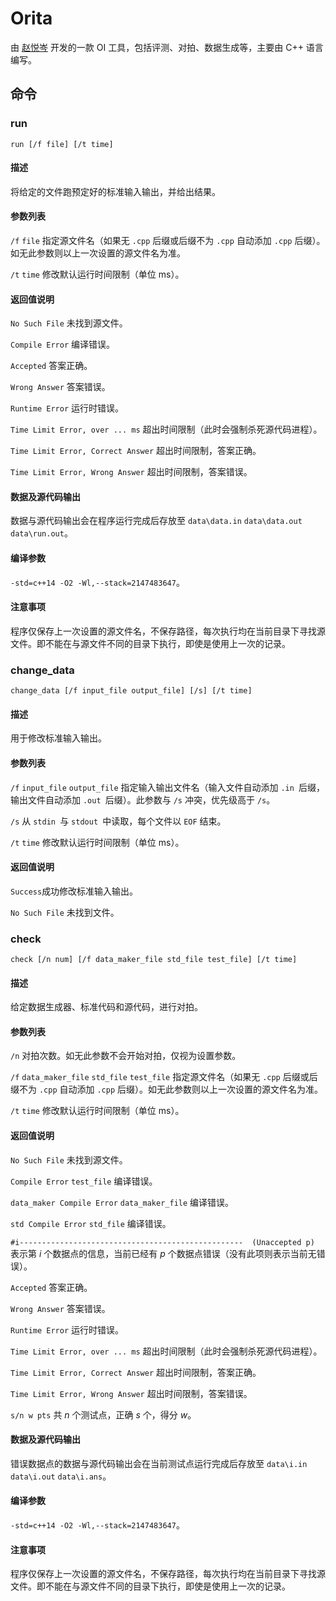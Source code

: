 # Orita

由 [赵悦岑](https://github.com/2745518585/) 开发的一款 OI 工具，包括评测、对拍、数据生成等，主要由 C++ 语言编写。

## 命令

### run

`run [/f file] [/t time]`

#### 描述

将给定的文件跑预定好的标准输入输出，并给出结果。

#### 参数列表

`/f`    `file`    指定源文件名（如果无 `.cpp` 后缀或后缀不为 `.cpp` 自动添加 `.cpp` 后缀）。如无此参数则以上一次设置的源文件名为准。

`/t`    `time`    修改默认运行时间限制（单位 ms）。

#### 返回值说明

`No Such File`    未找到源文件。

`Compile Error`    编译错误。

`Accepted`    答案正确。

`Wrong Answer`    答案错误。

`Runtime Error`    运行时错误。

`Time Limit Error, over ... ms`    超出时间限制（此时会强制杀死源代码进程）。

`Time Limit Error, Correct Answer`    超出时间限制，答案正确。

`Time Limit Error, Wrong Answer`    超出时间限制，答案错误。

#### 数据及源代码输出

数据与源代码输出会在程序运行完成后存放至 `data\data.in` `data\data.out` `data\run.out`。

#### 编译参数

`-std=c++14 -O2 -Wl,--stack=2147483647`。

#### 注意事项

程序仅保存上一次设置的源文件名，不保存路径，每次执行均在当前目录下寻找源文件。即不能在与源文件不同的目录下执行，即使是使用上一次的记录。

### change_data

`change_data [/f input_file output_file] [/s] [/t time]`

#### 描述

用于修改标准输入输出。

#### 参数列表

`/f`     `input_file`    `output_file`   指定输入输出文件名（输入文件自动添加 `.in `后缀，输出文件自动添加 `.out `后缀）。此参数与 `/s` 冲突，优先级高于 `/s`。

`/s`    从 `stdin `与 `stdout `中读取，每个文件以 `EOF` 结束。

`/t`    `time`    修改默认运行时间限制（单位 ms）。

#### 返回值说明

`Success`成功修改标准输入输出。

`No Such File`    未找到文件。

### check

`check [/n num] [/f data_maker_file std_file test_file] [/t time]`

#### 描述

给定数据生成器、标准代码和源代码，进行对拍。

#### 参数列表

`/n`    对拍次数。如无此参数不会开始对拍，仅视为设置参数。

`/f`    `data_maker_file`    `std_file`    `test_file`    指定源文件名（如果无 `.cpp` 后缀或后缀不为 `.cpp` 自动添加 `.cpp` 后缀）。如无此参数则以上一次设置的源文件名为准。

`/t`    `time`    修改默认运行时间限制（单位 ms）。

#### 返回值说明

`No Such File`    未找到源文件。

`Compile Error`    `test_file` 编译错误。

`data_maker Compile Error`    `data_maker_file` 编译错误。

`std Compile Error`    `std_file` 编译错误。

`#i--------------------------------------------------  (Unaccepted p)`    表示第 $i$ 个数据点的信息，当前已经有 $p$ 个数据点错误（没有此项则表示当前无错误）。

`Accepted`    答案正确。

`Wrong Answer`    答案错误。

`Runtime Error`    运行时错误。

`Time Limit Error, over ... ms`    超出时间限制（此时会强制杀死源代码进程）。

`Time Limit Error, Correct Answer`    超出时间限制，答案正确。

`Time Limit Error, Wrong Answer`    超出时间限制，答案错误。

`s/n w pts`    共 $n$ 个测试点，正确 $s$ 个，得分 $w$。

#### 数据及源代码输出

错误数据点的数据与源代码输出会在当前测试点运行完成后存放至 `data\i.in` `data\i.out` `data\i.ans`。

#### 编译参数

`-std=c++14 -O2 -Wl,--stack=2147483647`。

#### 注意事项

程序仅保存上一次设置的源文件名，不保存路径，每次执行均在当前目录下寻找源文件。即不能在与源文件不同的目录下执行，即使是使用上一次的记录。
